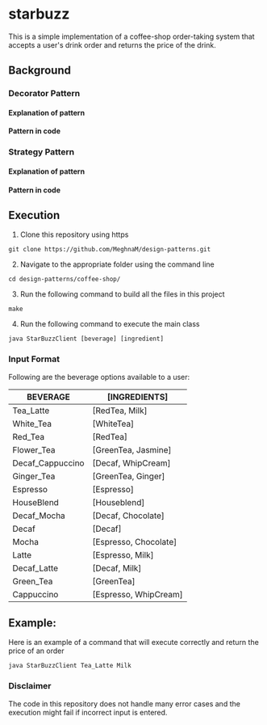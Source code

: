 # starbuzz

This is a simple implementation of a coffee-shop order-taking system that accepts a user's drink order and returns the price of the drink. 

## Background

### Decorator Pattern

#### Explanation of pattern
#### Pattern in code

### Strategy Pattern
#### Explanation of pattern
#### Pattern in code

## Execution

1. Clone this repository using https
```
git clone https://github.com/MeghnaM/design-patterns.git
```
2. Navigate to the appropriate folder using the command line
```
cd design-patterns/coffee-shop/
```
3. Run the following command to build all the files in this project
```
make
```
4. Run the following command to execute the main class
```
java StarBuzzClient [beverage] [ingredient]
```

### Input Format

Following are the beverage options available to a user:

BEVERAGE | [INGREDIENTS]
--- | ---
Tea\_Latte | [RedTea, Milk]
White\_Tea | [WhiteTea]
Red\_Tea | [RedTea]
Flower\_Tea | [GreenTea, Jasmine]
Decaf\_Cappuccino | [Decaf, WhipCream]
Ginger\_Tea | [GreenTea, Ginger]
Espresso | [Espresso]
HouseBlend | [Houseblend]
Decaf\_Mocha | [Decaf, Chocolate]
Decaf | [Decaf]
Mocha | [Espresso, Chocolate]
Latte | [Espresso, Milk]
Decaf\_Latte | [Decaf, Milk]
Green\_Tea | [GreenTea]
Cappuccino | [Espresso, WhipCream]

## Example:

Here is an example of a command that will execute correctly and return the price of an order
```
java StarBuzzClient Tea_Latte Milk
```

### Disclaimer

The code in this repository does not handle many error cases and the execution might fail if incorrect input is entered.
